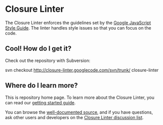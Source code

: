 # Closure Linter #

The Closure Linter enforces the guidelines set by the [Google JavaScript Style Guide](http://google-styleguide.googlecode.com/svn/trunk/javascriptguide.xml).  The linter handles style issues so that you can focus on the code.

## Cool! How do I get it? ##

Check out the repository with Subversion:

svn checkout http://closure-linter.googlecode.com/svn/trunk/ closure-linter

## Where do I learn more? ##

This is repository home page. To learn more about the Closure Linter, you can read our [getting started guide](http://code.google.com/closure/utilities/docs/linter_howto.html).

You can browse the [well-documented source](http://code.google.com/p/closure-linter/source/browse), and if you have questions, ask other users and developers on the [Closure Linter discussion list](http://groups.google.com/group/closure-linter-discuss).